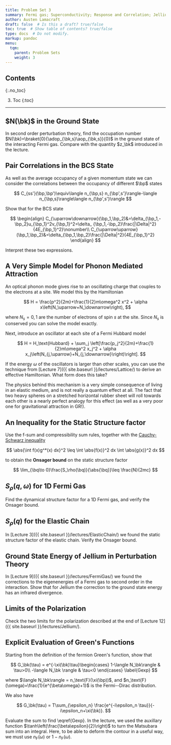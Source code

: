 ```yaml
---
title: Problem Set 3
summary: Fermi gas; Superconductivity; Response and Correlation; Jellium.
author: Austen Lamacraft
draft: false  # Is this a draft? true/false
toc: true  # Show table of contents? true/false
type: docs  # Do not modify.
markup: pandoc
menu:
  tqm:
    parent: Problem Sets
    weight: 3
---
```




## Contents
{:.no_toc}

3. Toc
{:toc}

---

## $N(\bk)$ in the Ground State

In second order perturbation theory, find the occupation number $N(\bk)=\braket{0}{\adop_{\bk,s}\aop_{\bk,s}}{0}$ in the ground state of the interacting Fermi gas. Compare with the quantity $z_\bk$ introduced in the lecture.

## Pair Correlations in the BCS State

As well as the average occupancy of a given momentum state we can consider the correlations between
the occupancy of different $\bp$ states

$$
C_{ss'}(\bp,\bp')\equiv\langle n_{\bp,s} n_{\bp',s'}\rangle-\langle n_{\bp,s}\rangle\langle n_{\bp',s'}\rangle
$$

Show that for the BCS state

$$
\begin{align}
C_{\uparrow\downarrow}(\bp_1,\bp_2)&=\delta_{\bp_1,-\bp_2}u_{\bp_1}^2v_{\bp_1}^2=\delta_
{\bp_1,-\bp_2}\frac{|\Delta|^2}{4E_{\bp_1}^2}\nonumber\\
C_{\uparrow\uparrow}(\bp_1,\bp_2)&=\delta_{\bp_1,\bp_2}\frac{|\Delta|^2}{4E_{\bp_1}^2}
\end{align}
$$

Interpret these two expressions.

## A Very Simple Model for Phonon Mediated Attraction

An optical phonon mode gives rise to an oscillating charge that couples to the electrons at a site. We model this by the Hamiltonian

$$
H = \frac{p^2}{2m}+\frac{1}{2}m\omega^2 x^2 + \alpha x\left(N_\uparrow+N_\downarrow\right),
$$

where $N_s=0,1$ are the number of electrons of spin $s$ at the site. Since $N_s$ is conserved you can solve the model exactly.

Next, introduce an oscillator at each site of a Fermi Hubbard model

$$
H = H_\text{Hubbard} + \sum_j \left[\frac{p_j^2}{2m}+\frac{1}{2}m\omega^2 x_j^2 + \alpha x_j\left(N_{j,\uparrow}+N_{j,\downarrow}\right)\right].
$$

If the energy $\omega$ of the oscillators is larger than other scales, you can use the technique from [Lecture 7]({{ site.baseurl }}/lectures/Lattice/) to derive an effective Hamiltonian. What form does this take?

The physics behind this mechanism is a very simple consequence of living in an elastic medium, and is not really a quantum effect at all. The fact that two heavy spheres on a stretched horizontal rubber sheet will roll towards each other is a nearly perfect analogy for this effect (as well as a very poor one for gravitational attraction in GR!).

## An Inequality for the Static Structure factor

Use the f-sum and compressibility sum rules, together with the [Cauchy-Schwarz inequality](https://en.wikipedia.org/wiki/Cauchy–Schwarz_inequality#L2)

$$
\abs{\int f(x)g^*(x) dx}^2 \leq \int \abs{f(x)}^2 dx \int \abs{g(x)}^2 dx
$$

to obtain the __Onsager bound__ on the static structure factor

$$
	\lim_{\bq\to 0}\frac{S_\rho(\bq)}{\abs{\bq}}\leq \frac{N}{2mc}
$$

## $S_\rho(q,\omega)$ for 1D Fermi Gas

Find the dynamical structure factor for a 1D Fermi gas, and verify the Onsager bound.

## $S_\rho(q)$ for the Elastic Chain

In [Lecture 3]({{ site.baseurl }}/lectures/ElasticChain/) we found the static structure factor of the elastic chain. Verify the Onsager bound.

## Ground State Energy of Jellium in Perturbation Theory

In [Lecture 9]({{ site.baseurl }}/lectures/FermiGas/) we found the corrections to the eigenenergies of a Fermi gas to second order in the interaction. Show that for Jellium the correction to the ground state energy has an infrared divergence.

## Limits of the Polarization

Check the two limits for the polarization described at the end of [Lecture 12]({{ site.baseurl }}/lectures/Jellium/).

## Explicit Evaluation of Green's Functions

Starting from the definition of the fermion Green's function, show that

$$
G_\bk(\tau) = e^{-\xi(\bk)\tau}\begin{cases}
	1-\langle N_\bk\rangle & \tau>0\\
	-\langle N_\bk \rangle & \tau<0
	\end{cases}
	\label{Gexp}
$$		

where $\langle N_\bk\rangle = n_\text{F}(\xi(\bp))$, and $n_\text{F}(\omega)=\frac{1}{e^{\beta\omega}+1}$ is the Fermi--Dirac distribution.

We also have

$$
G_\bk(\tau) = T\sum_{\epsilon_n} \frac{e^{-i\epsilon_n \tau}}{-i\epsilon_n+\xi(\bk)}.
$$

Evaluate the sum to find \eqref{Gexp}. In the lecture, we used the auxillary function $\tanh\left(\frac{\beta\epsilon}{2}\right)$ to turn the Matsubara sum into an integral. Here, to be able to deform the contour in a useful way, we must use $n_\text{F}(\omega)$ or $1-n_\text{F}(\omega)$.

